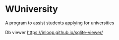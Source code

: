 # WUniversity
A program to assist students applying for universities



Db viewer
https://inloop.github.io/sqlite-viewer/
